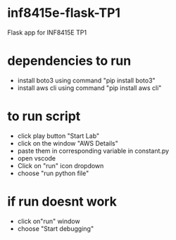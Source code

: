 # inf8415e-flask-TP1
Flask app for INF8415E TP1


# dependencies to run
- install boto3 using command "pip install boto3"
- install aws cli using command "pip install aws cli"

# to run script
- click play button "Start Lab"
- click on the window "AWS Details"
- paste them in corresponding variable in constant.py
- open vscode
- Click on "run" icon dropdown
- choose "run python file"

# if run doesnt work
- click on"run" window
- choose "Start debugging"

